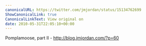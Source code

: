 ```yaml
---
canonicalURL: https://twitter.com/jmjordan/status/15134762699
ShowCanonicalLink: true
CanonicalLinkText: View original on
date: 2010-05-31T22:05:10+00:00
---
```

Pomplamoose, part II - http://blog.jmjordan.com/?p=60